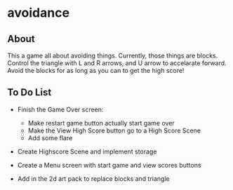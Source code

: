 # avoidance

## About

This a game all about avoiding things. Currently, those things are blocks. Control the triangle with L and R arrows, and U arrow to accelarate forward.  Avoid the blocks for as long as you can to get the high score!

## To Do List
- Finish the Game Over screen:
	- Make restart game button actually start game over
	- Make the View High Score button go to a High Score Scene
	- Add some flare

- Create Highscore Scene and implement storage

- Create a Menu screen with start game and view scores buttons

- Add in the 2d art pack to replace blocks and triangle
